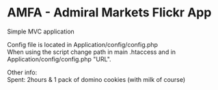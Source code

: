 # AMFA - Admiral Markets Flickr App
Simple MVC application

Config file is located in Application/config/config.php<br>
When using the script change path in main .htaccess and in Application/config/config.php "URL".

Other info:<br>
Spent: 2hours & 1 pack of domino cookies (with milk of course)
